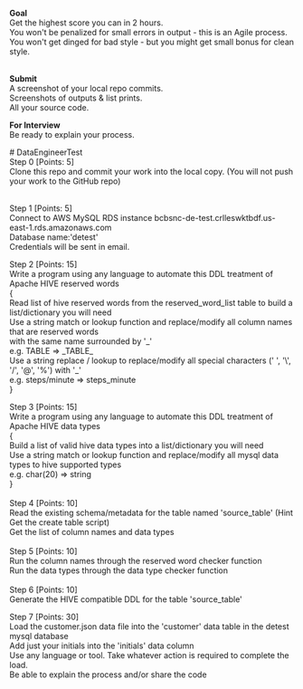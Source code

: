 <p><strong>Goal</strong><br />Get the highest score you can in 2 hours.<br />You won't be penalized for small errors in output - this is an Agile process.<br />You won't get dinged for bad style - but you might get small bonus for clean style.</p>
<p><br /><strong>Submit</strong><br /> A screenshot of your local repo commits.<br />Screenshots of outputs &amp; list prints.<br />All your source code.</p>
<p><strong>For Interview</strong><br />Be ready to explain your process.</p>
<p># DataEngineerTest<br />Step 0 [Points: 5]<br />Clone this repo and commit your work into the local copy. (You will not push your work to the GitHub repo)</p>
<p><br />Step 1 [Points: 5]<br />Connect to AWS MySQL RDS instance bcbsnc-de-test.crlleswktbdf.us-east-1.rds.amazonaws.com<br />Database name:'detest'<br />Credentials will be sent in email.</p>
<p>Step 2 [Points: 15]<br />Write a program using any language to automate this DDL treatment of Apache HIVE reserved words<br />{<br /> Read list of hive reserved words from the reserved_word_list table to build a list/dictionary you will need<br /> Use a string match or lookup function and replace/modify all column names that are reserved words<br /> with the same name surrounded by '_'<br /> e.g. TABLE =&gt; _TABLE_<br /> Use a string replace / lookup to replace/modify all special characters (' ', '\', '/', '@', '%') with '_'<br /> e.g. steps/minute =&gt; steps_minute<br />}</p>
<p>Step 3 [Points: 15]<br />Write a program using any language to automate this DDL treatment of Apache HIVE data types<br />{<br /> Build a list of valid hive data types into a list/dictionary you will need<br /> Use a string match or lookup function and replace/modify all mysql data types to hive supported types<br /> e.g. char(20) =&gt; string<br />} <br /> <br />Step 4 [Points: 10]<br /> Read the existing schema/metadata for the table named 'source_table' (Hint Get the create table script)<br /> Get the list of column names and data types<br /> <br />Step 5 [Points: 10]<br /> Run the column names through the reserved word checker function<br /> Run the data types through the data type checker function<br /> <br />Step 6 [Points: 10]<br /> Generate the HIVE compatible DDL for the table 'source_table'</p>
<p>Step 7 [Points: 30]<br /> Load the customer.json data file into the 'customer' data table in the detest mysql database<br /> Add just your initials into the 'initials' data column<br /> Use any language or tool. Take whatever action is required to complete the load. <br />Be able to explain the process and/or share the code</p>
<p>&nbsp;</p>
